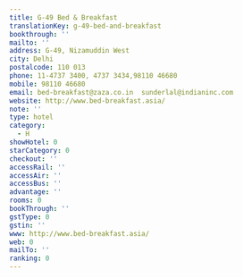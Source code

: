 ```yaml
---
title: G-49 Bed & Breakfast
translationKey: g-49-bed-and-breakfast
bookthrough: ''
mailto: ''
address: G-49, Nizamuddin West
city: Delhi
postalcode: 110 013
phone: 11-4737 3400, 4737 3434,98110 46680
mobile: 98110 46680
email: bed-breakfast@zaza.co.in  sunderlal@indianinc.com
website: http://www.bed-breakfast.asia/
note: ''
type: hotel
category:
  - H
showHotel: 0
starCategory: 0
checkout: ''
accessRail: ''
accessAir: ''
accessBus: ''
advantage: ''
rooms: 0
bookThrough: ''
gstType: 0
gstin: ''
www: http://www.bed-breakfast.asia/
web: 0
mailTo: ''
ranking: 0
---
```







